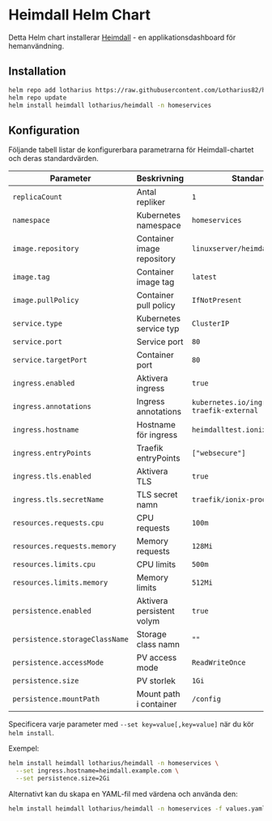 # Heimdall Helm Chart

Detta Helm chart installerar [Heimdall](https://heimdall.site/) - en applikationsdashboard för hemanvändning.

## Installation

```bash
helm repo add lotharius https://raw.githubusercontent.com/Lotharius82/helmcharts/main/docs
helm repo update
helm install heimdall lotharius/heimdall -n homeservices
```

## Konfiguration

Följande tabell listar de konfigurerbara parametrarna för Heimdall-chartet och deras standardvärden.

| Parameter | Beskrivning | Standard |
|-----------|-------------|----------|
| `replicaCount` | Antal repliker | `1` |
| `namespace` | Kubernetes namespace | `homeservices` |
| `image.repository` | Container image repository | `linuxserver/heimdall` |
| `image.tag` | Container image tag | `latest` |
| `image.pullPolicy` | Container pull policy | `IfNotPresent` |
| `service.type` | Kubernetes service typ | `ClusterIP` |
| `service.port` | Service port | `80` |
| `service.targetPort` | Container port | `80` |
| `ingress.enabled` | Aktivera ingress | `true` |
| `ingress.annotations` | Ingress annotations | `kubernetes.io/ingress.class: traefik-external` |
| `ingress.hostname` | Hostname för ingress | `heimdalltest.ionix.dev` |
| `ingress.entryPoints` | Traefik entryPoints | `["websecure"]` |
| `ingress.tls.enabled` | Aktivera TLS | `true` |
| `ingress.tls.secretName` | TLS secret namn | `traefik/ionix-prod-tls` |
| `resources.requests.cpu` | CPU requests | `100m` |
| `resources.requests.memory` | Memory requests | `128Mi` |
| `resources.limits.cpu` | CPU limits | `500m` |
| `resources.limits.memory` | Memory limits | `512Mi` |
| `persistence.enabled` | Aktivera persistent volym | `true` |
| `persistence.storageClassName` | Storage class namn | `""` |
| `persistence.accessMode` | PV access mode | `ReadWriteOnce` |
| `persistence.size` | PV storlek | `1Gi` |
| `persistence.mountPath` | Mount path i container | `/config` |

Specificera varje parameter med `--set key=value[,key=value]` när du kör `helm install`.

Exempel:

```bash
helm install heimdall lotharius/heimdall -n homeservices \
  --set ingress.hostname=heimdall.example.com \
  --set persistence.size=2Gi
```

Alternativt kan du skapa en YAML-fil med värdena och använda den:

```bash
helm install heimdall lotharius/heimdall -n homeservices -f values.yaml
``` 
